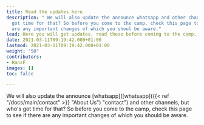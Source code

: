 ```yaml
---
title: Read the updates here.
description: " We will also update the announce whatsapp and other channels, but who's
  got time for that? So before you come to the camp, check this page to see if there
  are any important changes of which you shoul be aware."
lead: Here you will get updates, read these before coming to the camp.
date: 2021-03-11T09:19:42.000+01:00
lastmod: 2021-03-11T09:19:42.000+01:00
weight: "50"
contributors:
- HansF
images: []
toc: false

---
```

We will also update the announce [whatsapp](\[whatsapp\]({{< ref "/docs/main/contact" >}} "About Us") "contact") and other channels, but who's got time for that? So before you come to the camp, check this page to see if there are any important changes of which you should be aware.